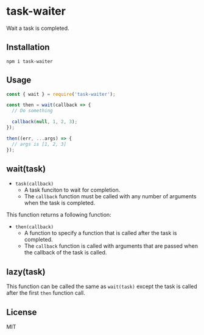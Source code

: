 # task-waiter

Wait a task is completed.

## Installation

```
npm i task-waiter
```

## Usage

``` javascript
const { wait } = require('task-waiter');

const then = wait(callback => {
  // Do something

  callback(null, 1, 2, 3);
});

then((err, ...args) => {
  // args is [1, 2, 3]
});
```

## wait(task)

- `task(callback)`
    - A task funciton to wait for completion.
    - The `callback` function must be called with any number of arguments when the task is completed.

This function returns a following function:

- `then(callback)`
    - A function to specify a function that is called after the task is completed.
    - The `callback` function is called with arguments that are passed when the callback of the task is called.

## lazy(task)

This function can be called the same as `wait(task)` except the task is called after the first `then` function call.

## License

MIT
